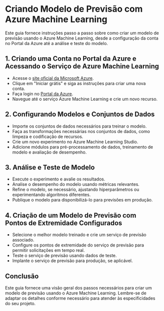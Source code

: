# Criando Modelo de Previsão com Azure Machine Learning

Este guia fornece instruções passo a passo sobre como criar um modelo de previsão usando o Azure Machine Learning, desde a configuração da conta no Portal da Azure até a análise e teste do modelo.

## 1. Criando uma Conta no Portal da Azure e Acessando o Serviço de Azure Machine Learning

- Acesse o [site oficial da Microsoft Azure](https://azure.microsoft.com/pt-br/).
- Clique em "Iniciar grátis" e siga as instruções para criar uma nova conta.
- Faça login no [Portal da Azure](https://portal.azure.com/).
- Navegue até o serviço Azure Machine Learning e crie um novo recurso.

## 2. Configurando Modelos e Conjuntos de Dados

- Importe os conjuntos de dados necessários para treinar o modelo.
- Faça as transformações necessárias nos conjuntos de dados, como limpeza e codificação de recursos.
- Crie um novo experimento no Azure Machine Learning Studio.
- Adicione módulos para pré-processamento de dados, treinamento de modelo e avaliação de desempenho.

## 3. Análise e Teste de Modelo

- Execute o experimento e avalie os resultados.
- Analise o desempenho do modelo usando métricas relevantes.
- Refine o modelo, se necessário, ajustando hiperparâmetros ou experimentando algoritmos diferentes.
- Publique o modelo para disponibilizá-lo para previsões em produção.

## 4. Criação de um Modelo de Previsão com Pontos de Extremidade Configurados

- Selecione o melhor modelo treinado e crie um serviço de previsão associado.
- Configure os pontos de extremidade do serviço de previsão para permitir solicitações em tempo real.
- Teste o serviço de previsão usando dados de teste.
- Implante o serviço de previsão para produção, se aplicável.

## Conclusão

Este guia fornece uma visão geral dos passos necessários para criar um modelo de previsão usando o Azure Machine Learning. Lembre-se de adaptar os detalhes conforme necessário para atender às especificidades do seu projeto.
